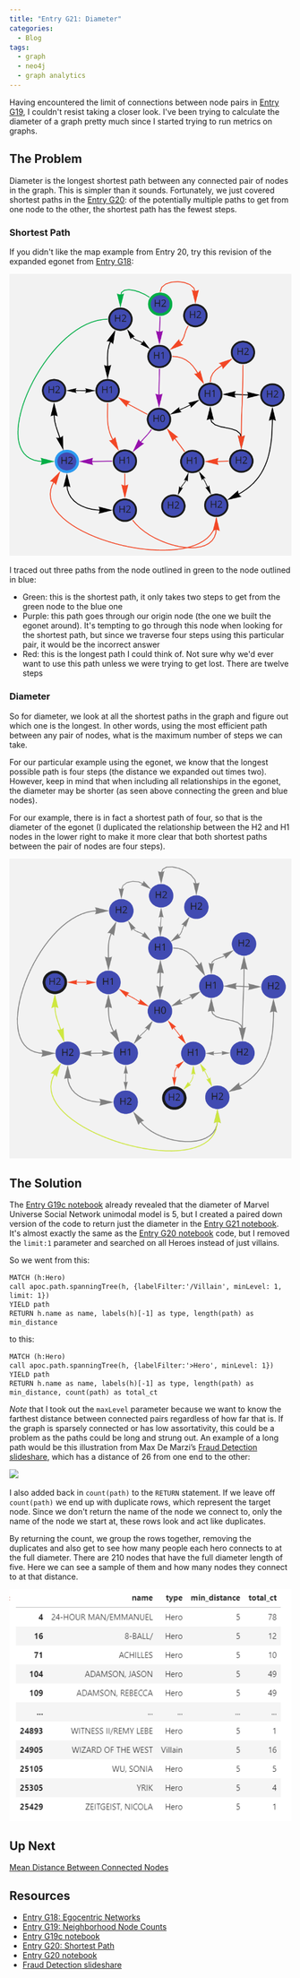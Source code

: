 ```yaml
---
title: "Entry G21: Diameter"
categories:
  - Blog
tags:
  - graph
  - neo4j
  - graph analytics
---
```


Having encountered the limit of connections between node pairs in [Entry G19](https://julielinx.github.io/blog/g19_neighborhood_node_cts/), I couldn't resist taking a closer look. I've been trying to calculate the diameter of a graph pretty much since I started trying to run metrics on graphs.

## The Problem

Diameter is the longest shortest path between any connected pair of nodes in the graph. This is simpler than it sounds. Fortunately, we just covered shortest paths in the [Entry G20](https://julielinx.github.io/blog/g20_shortest_path/): of the potentially multiple paths to get from one node to the other, the shortest path has the fewest steps.

### Shortest Path

If you didn't like the map example from Entry 20, try this revision of the expanded egonet from [Entry G18](https://julielinx.github.io/blog/g18_egocentric_networks/):

<img src='https://github.com/julielinx/datascience_diaries/blob/master/graph/images/21_multiple_paths.png?raw=true'>

I traced out three paths from the node outlined in green to the node outlined in blue:

- Green: this is the shortest path, it only takes two steps to get from the green node to the blue one
- Purple: this path goes through our origin node (the one we built the egonet around). It's tempting to go through this node when looking for the shortest path, but since we traverse four steps using this particular pair, it would be the incorrect answer
- Red: this is the longest path I could think of. Not sure why we'd ever want to use this path unless we were trying to get lost. There are twelve steps

### Diameter

So for diameter, we look at all the shortest paths in the graph and figure out which one is the longest. In other words, using the most efficient path between any pair of nodes, what is the maximum number of steps we can take.

For our particular example using the egonet, we know that the longest possible path is four steps (the distance we expanded out times two). However, keep in mind that when including all relationships in the egonet, the diameter may be shorter (as seen above connecting the green and blue nodes).

For our example, there is in fact a shortest path of four, so that is the diameter of the egonet (I duplicated the relationship between the H2 and H1 nodes in the lower right to make it more clear that both shortest paths between the pair of nodes are four steps).

<img src='https://github.com/julielinx/datascience_diaries/blob/master/graph/images/21_diameter.png?raw=true'>

## The Solution

The [Entry G19c notebook](https://github.com/julielinx/datascience_diaries/blob/master/graph/19c_nb_neighborhood_node_cts.ipynb) already revealed that the diameter of Marvel Universe Social Network unimodal model is 5, but I created a paired down version of the code to return just the diameter in the [Entry G21 notebook](https://github.com/julielinx/datascience_diaries/blob/master/graph/21_nb_diameter.ipynb). It's almost exactly the same as the [Entry G20 notebook](https://github.com/julielinx/datascience_diaries/blob/master/graph/20a_nb_shortest_path.ipynb) code, but I removed the `limit:1` parameter and searched on all Heroes instead of just villains.

So we went from this:

```
MATCH (h:Hero)
call apoc.path.spanningTree(h, {labelFilter:'/Villain', minLevel: 1, limit: 1})
YIELD path
RETURN h.name as name, labels(h)[-1] as type, length(path) as min_distance
```

to this:

```
MATCH (h:Hero)
call apoc.path.spanningTree(h, {labelFilter:'>Hero', minLevel: 1})
YIELD path
RETURN h.name as name, labels(h)[-1] as type, length(path) as min_distance, count(path) as total_ct
```

*Note* that I took out the `maxLevel` parameter because we want to know the farthest distance between connected pairs regardless of how far that is. If the graph is sparsely connected or has low assortativity, this could be a problem as the paths could be long and strung out. An example of a long path would be this illustration from Max De Marzi’s [Fraud Detection slideshare](https://www.slideshare.net/maxdemarzi/fraud-detection-and-neo4j), which has a distance of 26 from one end to the other:

<img src='https://julielinx.github.io/assets/images/g01c_fraud_string.png'>

I also added back in `count(path)` to the `RETURN` statement. If we leave off `count(path)` we end up with duplicate rows, which represent the target node. Since we don't return the name of the node we connect to, only the name of the node we start at, these rows look and act like duplicates.

By returning the count, we group the rows together, removing the duplicates and also get to see how many people each hero connects to at the full diameter. There are 210 nodes that have the full diameter length of five. Here we can see a sample of them and how many nodes they connect to at that distance.

<img src='https://github.com/julielinx/datascience_diaries/blob/master/graph/images/21_diameter_results.png?raw=true'>

## Up Next

[Mean Distance Between Connected Nodes](https://julielinx.github.io/blog/g22_avg_dist_conn_nodes/)

## Resources

- [Entry G18: Egocentric Networks](https://julielinx.github.io/blog/g18_egocentric_networks/)
- [Entry G19: Neighborhood Node Counts](https://julielinx.github.io/blog/g19_neighborhood_node_cts/)
- [Entry G19c notebook](https://github.com/julielinx/datascience_diaries/blob/master/graph/19c_nb_neighborhood_node_cts.ipynb)
- [Entry G20: Shortest Path](https://julielinx.github.io/blog/g20_shortest_path/)
- [Entry G20 notebook](https://github.com/julielinx/datascience_diaries/blob/master/graph/20a_nb_shortest_path.ipynb)
- [Fraud Detection slideshare](https://www.slideshare.net/maxdemarzi/fraud-detection-and-neo4j)
